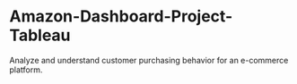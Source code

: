 # Amazon-Dashboard-Project-Tableau
Analyze and understand customer purchasing behavior for an e-commerce platform. 

